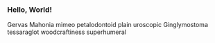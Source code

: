 ### Hello, World!
Gervas
Mahonia
mimeo
petalodontoid
plain
uroscopic
Ginglymostoma
tessaraglot
woodcraftiness
superhumeral
